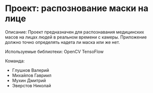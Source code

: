 # Проект: распознование маски на лице

Описание:
	Проект предназначен для распознавания медицинских масов на лицах людей в реальном времени с камеры. Приложение должно точно определять надета ли маска или же нет.

Используемые библиотеки:
	OpenCV
	TensoFlow

Команда:
  - Глушков Валерий
  - Михайлов Гавриил
  - Мухин Дмитрий
  - Эверстов Николай